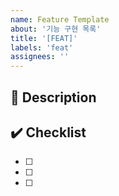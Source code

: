 ```yaml
---
name: Feature Template
about: '기능 구현 목록'
title: '[FEAT]'
labels: 'feat'
assignees: ''
---
```


## 📃 Description

## ✔️ Checklist

- [ ]
- [ ]
- [ ]
